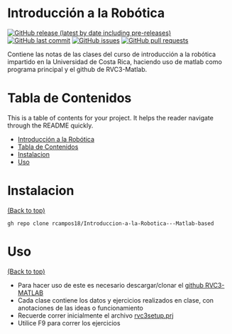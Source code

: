
# Introducción a la Robótica

[![GitHub release (latest by date including pre-releases)](https://img.shields.io/github/v/release/rcampos18/Introduccion-a-la-Robotica---Matlab-based?include_prereleases)](https://img.shields.io/github/v/release/rcampos18/Introduccion-a-la-Robotica---Matlab-based?include_prereleases)
[![GitHub last commit](https://img.shields.io/github/last-commit/rcampos18/Introduccion-a-la-Robotica---Matlab-based)](https://img.shields.io/github/last-commit/rcampos18/Introduccion-a-la-Robotica---Matlab-based)
[![GitHub issues](https://img.shields.io/github/issues-raw/rcampos18/Introduccion-a-la-Robotica---Matlab-based)](https://img.shields.io/github/issues-raw/rcampos18/Introduccion-a-la-Robotica---Matlab-based)
[![GitHub pull requests](https://img.shields.io/github/issues-pr/rcampos18/Introduccion-a-la-Robotica---Matlab-based)](https://img.shields.io/github/issues-pr/rcampos18/Introduccion-a-la-Robotica---Matlab-based)

Contiene las notas de las clases  del curso de introducción a la robótica impartido en la Universidad de Costa Rica, haciendo uso de matlab como programa principal y el github de RVC3-Matlab.

# Tabla de Contenidos

This is a table of contents for your project. It helps the reader navigate through the README quickly.
- [Introducción a la Robótica](https://github.com/rcampos18/Introduccion-a-la-Robotica---Matlab-based/tree/main#introducci%C3%B3n-a-la-rob%C3%B3tica)
- [Tabla de Contenidos](https://github.com/rcampos18/Introduccion-a-la-Robotica---Matlab-based/tree/main#tabla-de-contenidos)
- [Instalacion](https://github.com/rcampos18/Introduccion-a-la-Robotica---Matlab-based/tree/main#instalacion)
- [Uso](https://github.com/rcampos18/Introduccion-a-la-Robotica---Matlab-based/tree/main#uso)



# Instalacion
[(Back to top)](https://github.com/rcampos18/Introduccion-a-la-Robotica---Matlab-based/tree/main#tabla-de-contenidos)

```shell
gh repo clone rcampos18/Introduccion-a-la-Robotica---Matlab-based
```

# Uso
[(Back to top)](https://github.com/rcampos18/Introduccion-a-la-Robotica---Matlab-based/tree/main#tabla-de-contenidos)

- Para hacer uso de este es necesario descargar/clonar el [github RVC3-MATLAB](https://github.com/petercorke/RVC3-MATLAB)
- Cada clase contiene los datos y ejercicios realizados en clase, con anotaciones de las ideas o funcionamiento
- Recuerde correr inicialmente el archivo [rvc3setup.prj](https://github.com/petercorke/RVC3-MATLAB/blob/main/rvc3setup.prj)
- Utilice F9 para correr los ejercicios
